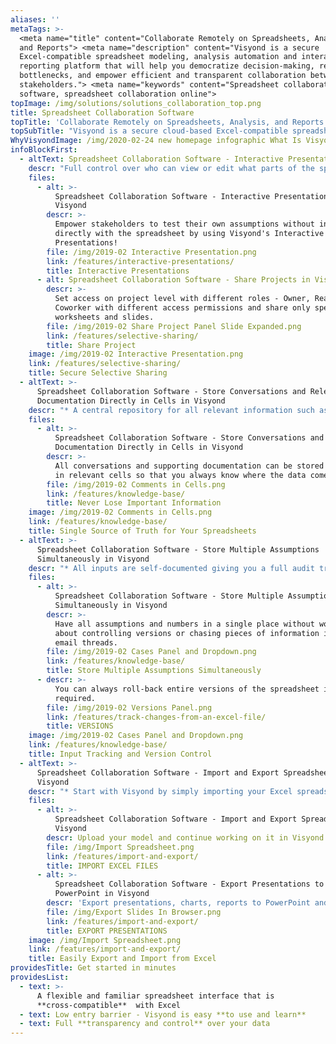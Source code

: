 ```yaml
---
aliases: ''
metaTags: >-
  <meta name="title" content="Collaborate Remotely on Spreadsheets, Analysis,
  and Reports"> <meta name="description" content="Visyond is a secure
  Excel-compatible spreadsheet modeling, analysis automation and interactive
  reporting platform that will help you democratize decision-making, remove
  bottlenecks, and empower efficient and transparent collaboration between
  stakeholders."> <meta name="keywords" content="Spreadsheet collaboration
  software, spreadsheet collaboration online">
topImage: /img/solutions/solutions_collaboration_top.png
title: Spreadsheet Collaboration Software
topTitle: 'Collaborate Remotely on Spreadsheets, Analysis, and Reports'
topSubTitle: "Visyond is a secure cloud-based Excel-compatible spreadsheet modeling, analysis automation and interactive reporting platform that works in the browser and focuses on data security and digital innovation.\r\n<br><br>\r\nVisyond offers a unique yet familiar all-in-one integrated solution that connects all steps of your business workflow in a single platform: from data gathering from subject-matter experts and subsequent analysis of this data to preparation of interactive visualizations and reports to **help decision makers do their job.\r**\n"
WhyVisyondImage: /img/2020-02-24 new homepage infographic What Is Visyond.png
infoBlockFirst:
  - altText: Spreadsheet Collaboration Software - Interactive Presentations in Visyond
    descr: "Full control over who can view or edit what parts of the spreadsheets: \r\n\r\n* Manage spreadsheet permissions down to individual cell level \r\n* Allow stakeholders only to interact with selected reports and presentations\r\n* Present with [interactive slides](/features/interactive-presentations/) empowering stakeholders to test assumptions without breaking any formulas\r\n"
    files:
      - alt: >-
          Spreadsheet Collaboration Software - Interactive Presentations in
          Visyond
        descr: >-
          Empower stakeholders to test their own assumptions without interacting
          directly with the spreadsheet by using Visyond's Interactive
          Presentations!
        file: /img/2019-02 Interactive Presentation.png
        link: /features/interactive-presentations/
        title: Interactive Presentations
      - alt: Spreadsheet Collaboration Software - Share Projects in Visyond
        descr: >-
          Set access on project level with different roles - Owner, Reader,
          Coworker with different access permissions and share only specific
          worksheets and slides.
        file: /img/2019-02 Share Project Panel Slide Expanded.png
        link: /features/selective-sharing/
        title: Share Project
    image: /img/2019-02 Interactive Presentation.png
    link: /features/selective-sharing/
    title: Secure Selective Sharing
  - altText: >-
      Spreadsheet Collaboration Software - Store Conversations and Relevant
      Documentation Directly in Cells in Visyond
    descr: "* A central repository for all relevant information such as supporting files, discussions, comments and approval status\r\n* One unified spreadsheet - no need to worry about juggling multiple versions of the spreadsheet while tracking inputs from multiple stakeholders\r\n* Solve data chaos and establish a single source of truth with Visyond’s intuitive scenario management interface\r\n"
    files:
      - alt: >-
          Spreadsheet Collaboration Software - Store Conversations and Relevant
          Documentation Directly in Cells in Visyond
        descr: >-
          All conversations and supporting documentation can be stored directly
          in relevant cells so that you always know where the data comes from.
        file: /img/2019-02 Comments in Cells.png
        link: /features/knowledge-base/
        title: Never Lose Important Information
    image: /img/2019-02 Comments in Cells.png
    link: /features/knowledge-base/
    title: Single Source of Truth for Your Spreadsheets
  - altText: >-
      Spreadsheet Collaboration Software - Store Multiple Assumptions
      Simultaneously in Visyond
    descr: "* All inputs are self-documented giving you a full audit trail showing you who changed what and when \r\n* You can always go back to previous versions of the spreadsheet and compare them on the fly, or revert any changes individually, without rolling back the entire document\r\n"
    files:
      - alt: >-
          Spreadsheet Collaboration Software - Store Multiple Assumptions
          Simultaneously in Visyond
        descr: >-
          Have all assumptions and numbers in a single place without worrying
          about controlling versions or chasing pieces of information in long
          email threads.
        file: /img/2019-02 Cases Panel and Dropdown.png
        link: /features/knowledge-base/
        title: Store Multiple Assumptions Simultaneously
      - descr: >-
          You can always roll-back entire versions of the spreadsheet if
          required.
        file: /img/2019-02 Versions Panel.png
        link: /features/track-changes-from-an-excel-file/
        title: VERSIONS
    image: /img/2019-02 Cases Panel and Dropdown.png
    link: /features/knowledge-base/
    title: Input Tracking and Version Control
  - altText: >-
      Spreadsheet Collaboration Software - Import and Export Spreadsheets in
      Visyond
    descr: "* Start with Visyond by simply importing your Excel spreadsheet, no matter the model complexity and you are ready to go\r\n* You can always export the spreadsheet from Visyond to Excel\r\n* Export charts, analyses, presentations and financial statements into various formats\r\n"
    files:
      - alt: >-
          Spreadsheet Collaboration Software - Import and Export Spreadsheets in
          Visyond
        descr: Upload your model and continue working on it in Visyond.
        file: /img/Import Spreadsheet.png
        link: /features/import-and-export/
        title: IMPORT EXCEL FILES
      - alt: >-
          Spreadsheet Collaboration Software - Export Presentations to
          PowerPoint in Visyond
        descr: 'Export presentations, charts, reports to PowerPoint and other formats.'
        file: /img/Export Slides In Browser.png
        link: /features/import-and-export/
        title: EXPORT PRESENTATIONS
    image: /img/Import Spreadsheet.png
    link: /features/import-and-export/
    title: Easily Export and Import from Excel
providesTitle: Get started in minutes
providesList:
  - text: >-
      A flexible and familiar spreadsheet interface that is
      **cross-compatible**  with Excel
  - text: Low entry barrier - Visyond is easy **to use and learn**
  - text: Full **transparency and control** over your data
---
```


